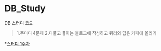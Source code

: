 # DB_Study
DB 스터디 코드
> 1.주마다 4문제
> 2.다풀고 풀이는 블로그에 작성하고 쿼리와 답은 카페에 올리기

*[스터디 1주차](https://velog.io/@wogus216/DB-%EC%8A%A4%ED%84%B0%EB%94%94-1%EC%A3%BC%EC%B0%A8)
